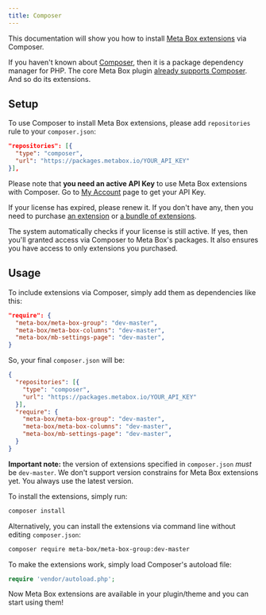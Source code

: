 ```yaml
---
title: Composer
---
```


This documentation will show you how to install [Meta Box extensions](https://metabox.io/plugins) via Composer.

If you haven't known about [Composer](https://getcomposer.org), then it is a package dependency manager for PHP. The core Meta Box plugin [already supports Composer](/composer/). And so do its extensions.

## Setup

To use Composer to install Meta Box extensions, please add `repositories` rule to your `composer.json`:

```json
"repositories": [{
  "type": "composer",
  "url": "https://packages.metabox.io/YOUR_API_KEY"
}],
```

Please note that **you need an active API Key** to use Meta Box extensions with Composer. Go to [My Account](https://metabox.io/my-account/) page to get your API Key.

If your license has expired, please renew it. If you don't have any, then you need to purchase [an extension](https://metabox.io/plugins/) or [a bundle of extensions](https://metabox.io/pricing/).

The system automatically checks if your license is still active. If yes, then you'll granted access via Composer to Meta Box's packages. It also ensures you have access to only extensions you purchased.

## Usage 

To include extensions via Composer, simply add them as dependencies like this:

```json
"require": {
  "meta-box/meta-box-group": "dev-master",
  "meta-box/meta-box-columns": "dev-master",
  "meta-box/mb-settings-page": "dev-master",
}
```

So, your final `composer.json` will be:

```json
{
  "repositories": [{
    "type": "composer",
    "url": "https://packages.metabox.io/YOUR_API_KEY"
  }],
  "require": {
    "meta-box/meta-box-group": "dev-master",
    "meta-box/meta-box-columns": "dev-master",
    "meta-box/mb-settings-page": "dev-master",
  }
}
```

**Important note:** the version of extensions specified in `composer.json` *must* be `dev-master`. We don't support version constrains for Meta Box extensions yet. You always use the latest version.

To install the extensions, simply run:

```bash
composer install
```

Alternatively, you can install the extensions via command line without editing `composer.json`:

```bash
composer require meta-box/meta-box-group:dev-master
```

To make the extensions work, simply load Composer's autoload file:

```php
require 'vendor/autoload.php';
```

Now Meta Box extensions are available in your plugin/theme and you can start using them!

